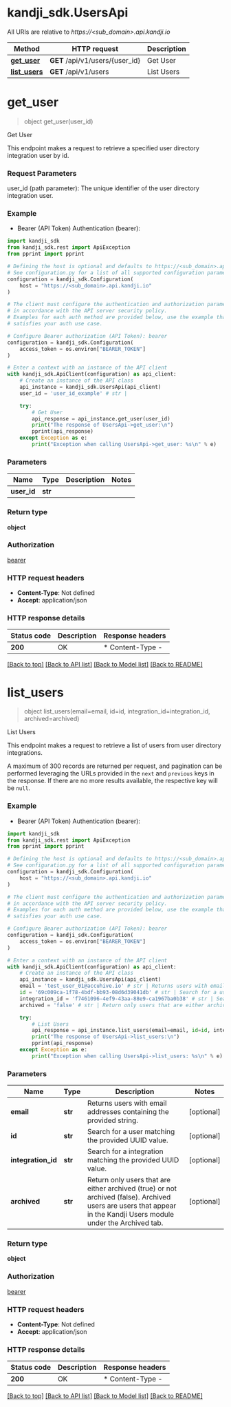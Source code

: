 # kandji_sdk.UsersApi

All URIs are relative to *https://&lt;sub_domain&gt;.api.kandji.io*

Method | HTTP request | Description
------------- | ------------- | -------------
[**get_user**](UsersApi.md#get_user) | **GET** /api/v1/users/{user_id} | Get User
[**list_users**](UsersApi.md#list_users) | **GET** /api/v1/users | List Users


# **get_user**
> object get_user(user_id)

Get User

<p>This endpoint makes a request to retrieve a specified user directory integration user by id.</p> <h3 id=&quot;request-parameters&quot;>Request Parameters</h3> <p>user_id (path parameter): The unique identifier of the user directory integration user.</p>

### Example

* Bearer (API Token) Authentication (bearer):

```python
import kandji_sdk
from kandji_sdk.rest import ApiException
from pprint import pprint

# Defining the host is optional and defaults to https://<sub_domain>.api.kandji.io
# See configuration.py for a list of all supported configuration parameters.
configuration = kandji_sdk.Configuration(
    host = "https://<sub_domain>.api.kandji.io"
)

# The client must configure the authentication and authorization parameters
# in accordance with the API server security policy.
# Examples for each auth method are provided below, use the example that
# satisfies your auth use case.

# Configure Bearer authorization (API Token): bearer
configuration = kandji_sdk.Configuration(
    access_token = os.environ["BEARER_TOKEN"]
)

# Enter a context with an instance of the API client
with kandji_sdk.ApiClient(configuration) as api_client:
    # Create an instance of the API class
    api_instance = kandji_sdk.UsersApi(api_client)
    user_id = 'user_id_example' # str | 

    try:
        # Get User
        api_response = api_instance.get_user(user_id)
        print("The response of UsersApi->get_user:\n")
        pprint(api_response)
    except Exception as e:
        print("Exception when calling UsersApi->get_user: %s\n" % e)
```



### Parameters


Name | Type | Description  | Notes
------------- | ------------- | ------------- | -------------
 **user_id** | **str**|  | 

### Return type

**object**

### Authorization

[bearer](../README.md#bearer)

### HTTP request headers

 - **Content-Type**: Not defined
 - **Accept**: application/json

### HTTP response details

| Status code | Description | Response headers |
|-------------|-------------|------------------|
**200** | OK |  * Content-Type -  <br>  |

[[Back to top]](#) [[Back to API list]](../README.md#documentation-for-api-endpoints) [[Back to Model list]](../README.md#documentation-for-models) [[Back to README]](../README.md)

# **list_users**
> object list_users(email=email, id=id, integration_id=integration_id, archived=archived)

List Users

<p>This endpoint makes a request to retrieve a list of users from user directory integrations.</p> <p>A maximum of 300 records are returned per request, and pagination can be performed leveraging the URLs provided in the <code>next</code> and <code>previous</code> keys in the response. If there are no more results available, the respective key will be <code>null</code>.</p>

### Example

* Bearer (API Token) Authentication (bearer):

```python
import kandji_sdk
from kandji_sdk.rest import ApiException
from pprint import pprint

# Defining the host is optional and defaults to https://<sub_domain>.api.kandji.io
# See configuration.py for a list of all supported configuration parameters.
configuration = kandji_sdk.Configuration(
    host = "https://<sub_domain>.api.kandji.io"
)

# The client must configure the authentication and authorization parameters
# in accordance with the API server security policy.
# Examples for each auth method are provided below, use the example that
# satisfies your auth use case.

# Configure Bearer authorization (API Token): bearer
configuration = kandji_sdk.Configuration(
    access_token = os.environ["BEARER_TOKEN"]
)

# Enter a context with an instance of the API client
with kandji_sdk.ApiClient(configuration) as api_client:
    # Create an instance of the API class
    api_instance = kandji_sdk.UsersApi(api_client)
    email = 'test_user_01@accuhive.io' # str | Returns users with email addresses containing the provided string. (optional)
    id = '69c009ca-1f78-4bdf-bb93-08d6d39041db' # str | Search for a user matching the provided UUID value. (optional)
    integration_id = 'f7461096-4ef9-43aa-88e9-ca1967ba0b38' # str | Search for a integration matching the provided UUID value. (optional)
    archived = 'false' # str | Return only users that are either archived (true) or not archived (false). Archived users are users that appear in the Kandji Users module under the Archived tab. (optional)

    try:
        # List Users
        api_response = api_instance.list_users(email=email, id=id, integration_id=integration_id, archived=archived)
        print("The response of UsersApi->list_users:\n")
        pprint(api_response)
    except Exception as e:
        print("Exception when calling UsersApi->list_users: %s\n" % e)
```



### Parameters


Name | Type | Description  | Notes
------------- | ------------- | ------------- | -------------
 **email** | **str**| Returns users with email addresses containing the provided string. | [optional] 
 **id** | **str**| Search for a user matching the provided UUID value. | [optional] 
 **integration_id** | **str**| Search for a integration matching the provided UUID value. | [optional] 
 **archived** | **str**| Return only users that are either archived (true) or not archived (false). Archived users are users that appear in the Kandji Users module under the Archived tab. | [optional] 

### Return type

**object**

### Authorization

[bearer](../README.md#bearer)

### HTTP request headers

 - **Content-Type**: Not defined
 - **Accept**: application/json

### HTTP response details

| Status code | Description | Response headers |
|-------------|-------------|------------------|
**200** | OK |  * Content-Type -  <br>  |

[[Back to top]](#) [[Back to API list]](../README.md#documentation-for-api-endpoints) [[Back to Model list]](../README.md#documentation-for-models) [[Back to README]](../README.md)

